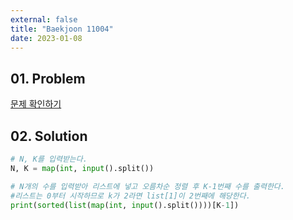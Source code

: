```yaml
---
external: false
title: "Baekjoon 11004"
date: 2023-01-08
---
```


## 01. Problem

[문제 확인하기](https://www.acmicpc.net/problem/11004)

## 02. Solution

```Python
# N, K를 입력받는다.
N, K = map(int, input().split())

# N개의 수를 입력받아 리스트에 넣고 오름차순 정렬 후 K-1번째 수를 출력한다.
#리스트는 0부터 시작하므로 k가 2라면 list[1]이 2번째에 해당한다.
print(sorted(list(map(int, input().split())))[K-1])
```
